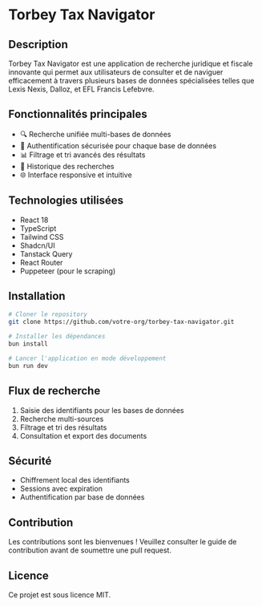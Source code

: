 
# Torbey Tax Navigator

## Description

Torbey Tax Navigator est une application de recherche juridique et fiscale innovante qui permet aux utilisateurs de consulter et de naviguer efficacement à travers plusieurs bases de données spécialisées telles que Lexis Nexis, Dalloz, et EFL Francis Lefebvre.

## Fonctionnalités principales

- 🔍 Recherche unifiée multi-bases de données
- 🔐 Authentification sécurisée pour chaque base de données
- 📊 Filtrage et tri avancés des résultats
- 📜 Historique des recherches
- 🌐 Interface responsive et intuitive

## Technologies utilisées

- React 18
- TypeScript
- Tailwind CSS
- Shadcn/UI
- Tanstack Query
- React Router
- Puppeteer (pour le scraping)

## Installation

```bash
# Cloner le repository
git clone https://github.com/votre-org/torbey-tax-navigator.git

# Installer les dépendances
bun install

# Lancer l'application en mode développement
bun run dev
```

## Flux de recherche

1. Saisie des identifiants pour les bases de données
2. Recherche multi-sources
3. Filtrage et tri des résultats
4. Consultation et export des documents

## Sécurité

- Chiffrement local des identifiants
- Sessions avec expiration
- Authentification par base de données

## Contribution

Les contributions sont les bienvenues ! Veuillez consulter le guide de contribution avant de soumettre une pull request.

## Licence

Ce projet est sous licence MIT.

